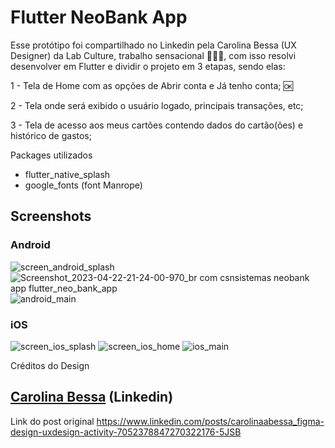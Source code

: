 # Flutter NeoBank App
Esse protótipo foi compartilhado no Linkedin pela Carolina Bessa (UX Designer) da Lab Culture, trabalho sensacional 👏👏👏, com isso resolvi desenvolver em Flutter e dividir o projeto em 3 etapas, sendo elas:

1 - Tela de Home com as opções de Abrir conta e Já tenho conta; 🆗

2 - Tela onde será exibido o usuário logado, principais transações, etc;

3 - Tela de acesso aos meus cartões contendo dados do cartão(ões) e histórico de gastos;

Packages utilizados
- flutter_native_splash
- google_fonts (font Manrope)

## Screenshots
### Android
![screen_android_splash](https://user-images.githubusercontent.com/11803107/233814425-b71575ff-e774-4780-b135-a387682064fd.jpg)
![Screenshot_2023-04-22-21-24-00-970_br com csnsistemas neobank app flutter_neo_bank_app](https://user-images.githubusercontent.com/11803107/233812984-e189116f-3e00-4e8a-a86c-36136df4a52b.jpg)
![android_main](https://user-images.githubusercontent.com/11803107/235384594-14208fca-116f-4645-bef1-b4db2a1ec81b.png)

### iOS
![screen_ios_splash](https://user-images.githubusercontent.com/11803107/233814305-2b1bc97a-d185-48e4-8cce-138607ea7c00.png)
![screen_ios_home](https://user-images.githubusercontent.com/11803107/233814335-b386768a-2cc3-4368-800f-834d5e96849f.png)
![ios_main](https://user-images.githubusercontent.com/11803107/235391531-a54c759b-6dde-413d-89d6-35b1bf5f4878.png)

Créditos do Design
## [Carolina Bessa](https://www.linkedin.com/in/carolinaabessa/) (Linkedin)
Link do post original
https://www.linkedin.com/posts/carolinaabessa_figma-design-uxdesign-activity-7052378847270322176-5JSB
